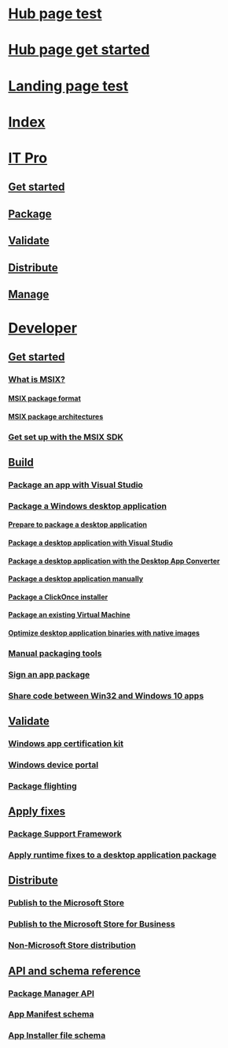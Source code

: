# [Hub page test](hub-page-test.md)
# [Hub page get started](hub-page-test-docs.md)
# [Landing page test](landing-page-test.md)
# [Index](index.md)

# [IT Pro]()
## [Get started]()
## [Package]()
## [Validate]()
## [Distribute]()
## [Manage]()


# [Developer]()
## [Get started]()
### [What is MSIX?]()
#### [MSIX package format]()
#### [MSIX package architectures](https://docs.microsoft.com/windows/uwp/packaging/device-architecture?context=/windows/msix/render)
### [Get set up with the MSIX SDK]()

## [Build]()
### [Package an app with Visual Studio](https://docs.microsoft.com/windows/uwp/packaging/packaging-uwp-apps?context=/windows/msix/render)
### [Package a Windows desktop application](https://docs.microsoft.com/windows/uwp/porting/desktop-to-uwp-packaging-dot-net?context=/windows/msix/render)
#### [Prepare to package a desktop application](https://docs.microsoft.com/windows/uwp/porting/desktop-to-uwp-prepare?context=/windows/msix/render)
#### [Package a desktop application with Visual Studio](https://docs.microsoft.com/windows/uwp/porting/desktop-to-uwp-packaging-dot-net?context=/windows/msix/render)
#### [Package a desktop application with the Desktop App Converter](https://docs.microsoft.com/windows/uwp/porting/desktop-to-uwp-run-desktop-app-converter?context=/windows/msix/render)
#### [Package a desktop application manually](https://docs.microsoft.com/windows/uwp/porting/desktop-to-uwp-manual-conversion?context=/windows/msix/render)
#### [Package a ClickOnce installer]()
#### [Package an existing Virtual Machine]()
#### [Optimize desktop application binaries with native images](https://docs.microsoft.com/windows/uwp/porting/desktop-to-uwp-r2r?context=/windows/msix/render)
### [Manual packaging tools](https://docs.microsoft.com/windows/uwp/packaging/manual-packaging-root?context=/windows/msix/render)
### [Sign an app package](https://docs.microsoft.com/windows/uwp/packaging/sign-app-package-using-signtool?context=/windows/msix/render)
### [Share code between Win32 and Windows 10 apps]()

## [Validate]()
### [Windows app certification kit](https://docs.microsoft.com/windows/uwp/debug-test-perf/windows-app-certification-kit?context=/windows/msix/render)
### [Windows device portal](https://docs.microsoft.com/windows/uwp/debug-test-perf/device-portal?context=/windows/msix/render)
### [Package flighting](https://docs.microsoft.com/windows/uwp/publish/package-flights?context=/windows/msix/render)

## [Apply fixes]()
### [Package Support Framework]()
### [Apply runtime fixes to a desktop application package](https://docs.microsoft.com/windows/uwp/porting/package-support-framework?context=/windows/msix/render)

## [Distribute]()
### [Publish to the Microsoft Store](https://docs.microsoft.com/windows/uwp/publish/?context=/windows/msix/render)
### [Publish to the Microsoft Store for Business](https://docs.microsoft.com/windows/uwp/publish/distribute-lob-apps-to-enterprises?context=/windows/msix/render)
### [Non-Microsoft Store distribution](https://docs.microsoft.com/windows/uwp/packaging/appinstaller-root?context=/windows/msix/render)

## [API and schema reference]()
### [Package Manager API](https://docs.microsoft.com/uwp/api/windows.management.deployment?context=/windows/msix/render)
### [App Manifest schema](https://docs.microsoft.com/uwp/schemas/appxpackage/appx-package-manifest?context=/windows/msix/render)
### [App Installer file schema](https://docs.microsoft.com/uwp/schemas/appinstallerschema/app-installer-file?context=/windows/msix/render)